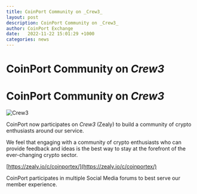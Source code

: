 ```yaml
---
title: CoinPort Community on _Crew3_
layout: post
description: CoinPort Community on _Crew3_
author: CoinPort Exchange
date:   2022-11-22 15:01:29 +1000
categories: news
---
```

# CoinPort Community on _Crew3_
# CoinPort Community on _Crew3_

![Crew3](images/crew3.svg)

CoinPort now participates on _Crew3_ (Zealy) to build a community of crypto enthusiasts around our service.

We feel that engaging with a community of crypto enthusiasts who can provide feedback and ideas is the best way to stay at the forefront of the ever-changing crypto sector.

[https://zealy.io/c/coinportex/](https://zealy.io/c/coinportex/)

CoinPort participates in multiple Social Media forums to best serve our member experience.

